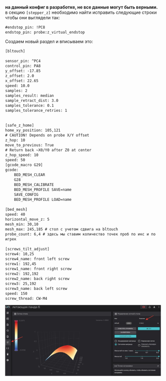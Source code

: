 **на данный конфиг в разработке, не все данные могут быть верными.**
в секцию `[stepper_z]` необходимо найти исправить следующие строки чтобы они выглядели так:

```gcode
#endstop_pin: !PC8 
endstop_pin: probe:z_virtual_endstop
```

Создаем новый раздел и вписываем это:

```gcode
[bltouch]

sensor_pin: ^PC4
control_pin: PA8
y_offset: -17.85
z_offset: 2.0
x_offset: 22.65
speed: 10.0
samples: 2
samples_result: median
sample_retract_dist: 3.0
samples_tolerance: 0.1
samples_tolerance_retries: 1


[safe_z_home]
home_xy_position: 105,121                                                       # CAUTION! Depends on probe X/Y offset
z_hop: 10
move_to_previous: True                                                       # Return back ~X0/Y0 after Z0 at center
z_hop_speed: 10
speed: 50
[gcode_macro G29]
gcode:
    BED_MESH_CLEAR
    G28
    BED_MESH_CALIBRATE
    BED_MESH_PROFILE SAVE=name
    SAVE_CONFIG
    BED_MESH_PROFILE LOAD=name

[bed_mesh]
speed: 40
horizontal_move_z: 5
mesh_min: 30,10 
mesh_max: 245,185 # стол с учетом сдвига на bltouch
probe_count: 6,4 # здесь мы ставим количество точек проб по икс и по игрек

[screws_tilt_adjust]
screw4: 10,25 
screw4_name: front left screw
screw1: 192,45
screw1_name: front right screw
screw2: 192,192 
screw2_name: back right screw
screw3: 25,192
screw3_name: back left screw
speed: 150
screw_thread: CW-M4
```

![](table.jpg)